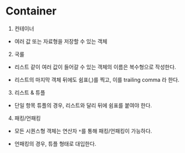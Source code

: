 # Container

1. 컨테이너

- 여러 값 또는 자료형을 저장할 수 있는 객체

2. 국룰

- 리스트 같이 여러 값이 들어갈 수 있는 객체의 이름은 복수형으로 작성한다.

- 리스트의 마지막 객체 뒤에도 쉼표(,)를 찍고, 이를 trailing comma 라 한다.

3. 리스트 & 튜플

- 단일 항목 튜플의 경우, 리스트와 달리 뒤에 쉼표를 붙여야 한다.

4. 패킹/언패킹

- 모든 시퀀스형 객체는 연산자 `*`를 통해 패킹/언패킹이 가능하다.

- 언패킹의 경우, 튜플 형태로 대입한다.